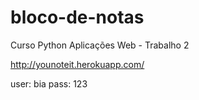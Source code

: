 # bloco-de-notas
Curso Python Aplicações Web - Trabalho 2

http://younoteit.herokuapp.com/

user: bia
pass: 123
